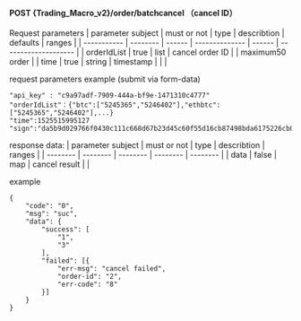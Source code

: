 ﻿#### POST {Trading_Macro_v2}/order/batchcancel （cancel ID）
Request parameters
| parameter subject | must or not | type | describtion | defaults | ranges       |
| ----------- | -------- | ------ | -------------- | ------ | -------------------- |
| orderIdList | true     | list   | cancel order ID |        | maximum50 order |
| time        | true     | string | timestamp   |        |                      |

request parameters example  (submit via form-data)
```
"api_key" : "c9a97adf-7909-444a-bf9e-1471310c4777"
"orderIdList"：{"btc":["5245365","5246402"],"ethbtc":["5245365","5246402"],...}
"time":1525515995127
"sign":"da5b9d029766f0430c111c668d67b23d45c60f55d16cb87498bda6175226cb0c8cadb1dbeb493317bd9740421ca0cbd01df218f6ae5b95decd9a410e9d317bb7"
```

response data:
| parameter subject | must or not | type | describtion | ranges |
| -------- | -------- | -------- | -------- | -------- |
| data     | false    | map      | cancel result |          |

example

```
{
	"code": "0",
	"msg": "suc",
	"data": {
		"success": [
			"1",
			"3"
		],
		"failed": [{
			"err-msg": "cancel failed",
			"order-id": "2",
			"err-code": "8"
		}]
	}
}
```